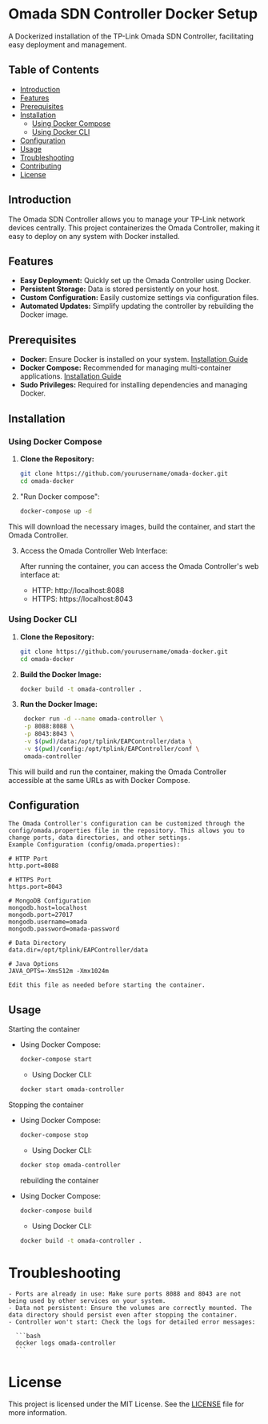 # Omada SDN Controller Docker Setup

A Dockerized installation of the TP-Link Omada SDN Controller, facilitating easy deployment and management.

## Table of Contents

- [Introduction](#introduction)
- [Features](#features)
- [Prerequisites](#prerequisites)
- [Installation](#installation)
  - [Using Docker Compose](#using-docker-compose)
  - [Using Docker CLI](#using-docker-cli)
- [Configuration](#configuration)
- [Usage](#usage)
- [Troubleshooting](#troubleshooting)
- [Contributing](#contributing)
- [License](#license)

## Introduction

The Omada SDN Controller allows you to manage your TP-Link network devices centrally. This project containerizes the Omada Controller, making it easy to deploy on any system with Docker installed.

## Features

- **Easy Deployment:** Quickly set up the Omada Controller using Docker.
- **Persistent Storage:** Data is stored persistently on your host.
- **Custom Configuration:** Easily customize settings via configuration files.
- **Automated Updates:** Simplify updating the controller by rebuilding the Docker image.

## Prerequisites

- **Docker:** Ensure Docker is installed on your system. [Installation Guide](https://docs.docker.com/get-docker/)
- **Docker Compose:** Recommended for managing multi-container applications. [Installation Guide](https://docs.docker.com/compose/install/)
- **Sudo Privileges:** Required for installing dependencies and managing Docker.

## Installation

### Using Docker Compose

1. **Clone the Repository:**

   ```bash
   git clone https://github.com/yourusername/omada-docker.git
   cd omada-docker

2. "Run Docker compose":

   ```bash
   docker-compose up -d
   ```
This will download the necessary images, build the container, and start the Omada Controller.

3. Access the Omada Controller Web Interface:

   After running the container, you can access the Omada Controller's web interface at:
   - HTTP: http://localhost:8088
   - HTTPS: https://localhost:8043

### Using Docker CLI

1. **Clone the Repository:**

   ```bash
   git clone https://github.com/yourusername/omada-docker.git
   cd omada-docker
   ```

2. **Build the Docker Image:**

   ```bash
   docker build -t omada-controller .
   ```

3. **Run the Docker Image:**

   ```bash
    docker run -d --name omada-controller \
    -p 8088:8088 \
    -p 8043:8043 \
    -v $(pwd)/data:/opt/tplink/EAPController/data \
    -v $(pwd)/config:/opt/tplink/EAPController/conf \
    omada-controller
   ```

This will build and run the container, making the Omada Controller accessible at the same URLs as with Docker Compose.

## Configuration
    The Omada Controller's configuration can be customized through the config/omada.properties file in the repository. This allows you to change ports, data directories, and other settings.
    Example Configuration (config/omada.properties):

    # HTTP Port
    http.port=8088

    # HTTPS Port
    https.port=8043

    # MongoDB Configuration
    mongodb.host=localhost
    mongodb.port=27017
    mongodb.username=omada
    mongodb.password=omada-password

    # Data Directory
    data.dir=/opt/tplink/EAPController/data

    # Java Options
    JAVA_OPTS=-Xms512m -Xmx1024m

    Edit this file as needed before starting the container.

## Usage

Starting the container 
- Using Docker Compose:

  ```bash
  docker-compose start
  ```
  - Using Docker CLI:

  ```bash
  docker start omada-controller
  ``` 

Stopping the container 
- Using Docker Compose:

  ```bash
  docker-compose stop
  ```
  - Using Docker CLI:

  ```bash
  docker stop omada-controller
  ```

  rebuilding the container 
- Using Docker Compose:

  ```bash
  docker-compose build
  ```
  - Using Docker CLI:

  ```bash
  docker build -t omada-controller .
  ```

# Troubleshooting
    - Ports are already in use: Make sure ports 8088 and 8043 are not being used by other services on your system.
    - Data not persistent: Ensure the volumes are correctly mounted. The data directory should persist even after stopping the container.
    - Controller won't start: Check the logs for detailed error messages:

      ```bash
      docker logs omada-controller
      ```
# License

This project is licensed under the MIT License. See the [LICENSE](LICENSE) file for more information.   
